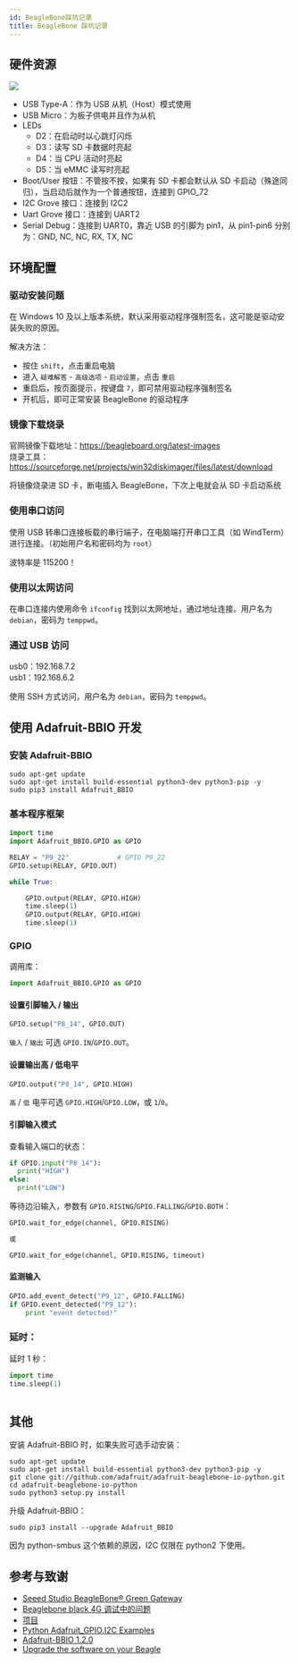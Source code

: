 ```yaml
---
id: BeagleBone踩坑记录
title: BeagleBone 踩坑记录
---
```


## 硬件资源

![](https://wiki-media-1253965369.cos.ap-guangzhou.myqcloud.com/img/20211008090724.png)

- USB Type-A：作为 USB 从机（Host）模式使用
- USB Micro：为板子供电并且作为从机
- LEDs
  - D2：在启动时以心跳灯闪烁
  - D3：读写 SD 卡数据时亮起
  - D4：当 CPU 活动时亮起
  - D5：当 eMMC 读写时亮起
- Boot/User 按钮：不管按不按，如果有 SD 卡都会默认从 SD 卡启动（殊途同归），当启动后就作为一个普通按钮，连接到 GPIO_72
- I2C Grove 接口：连接到 I2C2
- Uart Grove 接口：连接到 UART2
- Serial Debug：连接到 UART0，靠近 USB 的引脚为 pin1，从 pin1-pin6 分别为：GND, NC, NC, RX, TX, NC

## 环境配置

### 驱动安装问题

在 Windows 10 及以上版本系统，默认采用驱动程序强制签名，这可能是驱动安装失败的原因。

解决方法：

- 按住 `shift`，点击重启电脑
- 进入 `疑难解答` - `高级选项` - `启动设置`，点击 `重启`
- 重启后，按页面提示，按键盘 `7`，即可禁用驱动程序强制签名
- 开机后，即可正常安装 BeagleBone 的驱动程序

### 镜像下载烧录

官网镜像下载地址：https://beagleboard.org/latest-images  
烧录工具：https://sourceforge.net/projects/win32diskimager/files/latest/download

将镜像烧录进 SD 卡，断电插入 BeagleBone，下次上电就会从 SD 卡启动系统

### 使用串口访问

使用 USB 转串口连接板载的串行端子，在电脑端打开串口工具（如 WindTerm）进行连接。（初始用户名和密码均为 `root`）

波特率是 115200！

### 使用以太网访问

在串口连接内使用命令 `ifconfig` 找到以太网地址，通过地址连接。用户名为 `debian`，密码为 `temppwd`。

### 通过 USB 访问

usb0：192.168.7.2  
usb1：192.168.6.2

使用 SSH 方式访问，用户名为 `debian`，密码为 `temppwd`。

## 使用 Adafruit-BBIO 开发

### 安装 Adafruit-BBIO

```
sudo apt-get update
sudo apt-get install build-essential python3-dev python3-pip -y
sudo pip3 install Adafruit_BBIO
```

### 基本程序框架

```python
import time
import Adafruit_BBIO.GPIO as GPIO

RELAY = "P9_22"            # GPIO P9_22
GPIO.setup(RELAY, GPIO.OUT)

while True:

    GPIO.output(RELAY, GPIO.HIGH)
    time.sleep(1)
    GPIO.output(RELAY, GPIO.HIGH)
    time.sleep(1)
```

### GPIO

调用库：

```python
import Adafruit_BBIO.GPIO as GPIO
```

#### 设置引脚输入 / 输出

```python
GPIO.setup("P8_14", GPIO.OUT)
```

`输入` / `输出` 可选 `GPIO.IN`/`GPIO.OUT`。

#### 设置输出高 / 低电平

```python
GPIO.output("P8_14", GPIO.HIGH)
```

`高` / `低` 电平可选 `GPIO.HIGH`/`GPIO.LOW`，或 `1`/`0`。

#### 引脚输入模式

查看输入端口的状态：

```python
if GPIO.input("P8_14"):
  print("HIGH")
else:
  print("LOW")
```

等待边沿输入，参数有 `GPIO.RISING`/`GPIO.FALLING`/`GPIO.BOTH`：

```python
GPIO.wait_for_edge(channel, GPIO.RISING)

或

GPIO.wait_for_edge(channel, GPIO.RISING, timeout)
```

#### 监测输入

```python
GPIO.add_event_detect("P9_12", GPIO.FALLING)
if GPIO.event_detected("P9_12"):
    print "event detected!"
```

### 延时：

延时 1 秒：

```python
import time
time.sleep(1)
```

```python

```

## 其他

安装 Adafruit-BBIO 时，如果失败可选手动安装：

```
sudo apt-get update
sudo apt-get install build-essential python3-dev python3-pip -y
git clone git://github.com/adafruit/adafruit-beaglebone-io-python.git
cd adafruit-beaglebone-io-python
sudo python3 setup.py install
```

升级 Adafruit-BBIO：

```
sudo pip3 install --upgrade Adafruit_BBIO
```

因为 python-smbus 这个依赖的原因，I2C 仅限在 python2 下使用。

## 参考与致谢

- [Seeed Studio BeagleBone® Green Gateway](https://wiki.seeedstudio.com/BeagleBone-Green-Gateway/)
- [Beaglebone black 4G 调试中的问题](https://blog.csdn.net/qq_32543253/article/details/53536266)
- [项目](https://beagleboard.org/p)
- [Python Adafruit_GPIO.I2C Examples](https://www.programcreek.com/python/example/92524/Adafruit_GPIO.I2C)
- [Adafruit-BBIO 1.2.0](https://pypi.org/project/Adafruit-BBIO/#description)
- [Upgrade the software on your Beagle](https://beagleboard.org/upgrade#connect)

